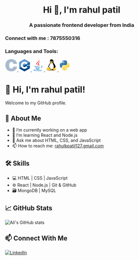 <h1 align="center">Hi 👋, I'm rahul patil</h1>
<h3 align="center">A passionate frontend developer from India</h3>

<h3 align="left">Connect with me : 7875550316</h3>
<p align="left">
</p>

<h3 align="left">Languages and Tools:</h3>
<p align="left"> <a href="https://www.cprogramming.com/" target="_blank" rel="noreferrer"> <img src="https://raw.githubusercontent.com/devicons/devicon/master/icons/c/c-original.svg" alt="c" width="40" height="40"/> </a> <a href="https://www.w3schools.com/cpp/" target="_blank" rel="noreferrer"> <img src="https://raw.githubusercontent.com/devicons/devicon/master/icons/cplusplus/cplusplus-original.svg" alt="cplusplus" width="40" height="40"/> </a> <a href="https://www.java.com" target="_blank" rel="noreferrer"> <img src="https://raw.githubusercontent.com/devicons/devicon/master/icons/java/java-original.svg" alt="java" width="40" height="40"/> </a> <a href="https://www.linux.org/" target="_blank" rel="noreferrer"> <img src="https://raw.githubusercontent.com/devicons/devicon/master/icons/linux/linux-original.svg" alt="linux" width="40" height="40"/> </a> <a href="https://www.python.org" target="_blank" rel="noreferrer"> <img src="https://raw.githubusercontent.com/devicons/devicon/master/icons/python/python-original.svg" alt="python" width="40" height="40"/> </a> </p>




# 👋 Hi, I'm rahul patil!

Welcome to my GitHub profile.

## 🚀 About Me

- 🔭 I’m currently working on a web app
- 🌱 I’m learning React and Node.js
- 💬 Ask me about HTML, CSS, and JavaScript
- 📫 How to reach me: [rahulkpatil127.gmail.com](mailto:your.email@example.com)

## 🛠️ Skills

- 💻 HTML | CSS | JavaScript
- ⚙️ React | Node.js | Git & GitHub
- 🗃️ MongoDB | MySQL

## 📈 GitHub Stats

![Ali's GitHub stats](https://github-readme-stats.vercel.app/api?username=yourusername&show_icons=true&theme=radical)

## 📫 Connect With Me

[![LinkedIn](https://img.shields.io/badge/LinkedIn-blue?style=flat&logo=linkedin)](https://linkedin.com/in/yourprofile)
